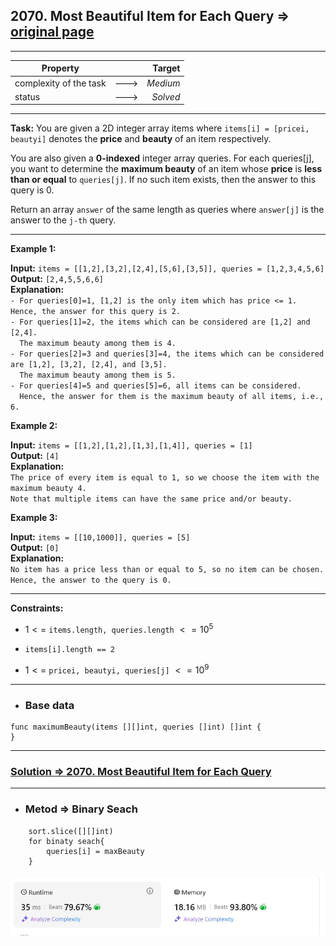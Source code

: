 ## 2070.  Most Beautiful Item for Each Query => [original page](https://leetcode.com/problems/rotate-list/description/ "https://leetcode.com/problems/rotate-list/description/")

---
| Property               |      |   Target |              
|------------------------|:----:|---------:|
| complexity of the task | ---> | _Medium_ |
| status                 | ---> | _Solved_ |

---
**Task:**
You are given a 2D integer array items where `items[i] = [pricei, beautyi]` denotes the **price** and **beauty** of an item respectively.

You are also given a **0-indexed** integer array queries. For each queries[j], you want to determine the **maximum beauty** of an item whose **price** is **less than or equal** to `queries[j]`. If no such item exists, then the answer to this query is 0.

Return an array `answer` of the same length as queries where `answer[j]` is the answer to the `j-th` query.

---
**Example 1:**

**Input:** `items = [[1,2],[3,2],[2,4],[5,6],[3,5]], queries = [1,2,3,4,5,6]`  
**Output:** `[2,4,5,5,6,6]`  
**Explanation:**  
`- For queries[0]=1, [1,2] is the only item which has price <= 1. Hence, the answer for this query is 2.`  
`- For queries[1]=2, the items which can be considered are [1,2] and [2,4].`  
`  The maximum beauty among them is 4.`  
`- For queries[2]=3 and queries[3]=4, the items which can be considered are [1,2], [3,2], [2,4], and [3,5].`   
`  The maximum beauty among them is 5.`  
`- For queries[4]=5 and queries[5]=6, all items can be considered.`  
`  Hence, the answer for them is the maximum beauty of all items, i.e., 6.`  

**Example 2:**

**Input:** `items = [[1,2],[1,2],[1,3],[1,4]], queries = [1]`  
**Output:** `[4]`  
**Explanation:**  
`The price of every item is equal to 1, so we choose the item with the maximum beauty 4.`  
`Note that multiple items can have the same price and/or beauty.`

**Example 3:**

**Input:** `items = [[10,1000]], queries = [5]`  
**Output:** `[0]`  
**Explanation:**  
`No item has a price less than or equal to 5, so no item can be chosen.`
`Hence, the answer to the query is 0.`

---
**Constraints:**

* $1 <=$ `items.length, queries.length` $<= 10^5$

* `items[i].length == 2`

* $1 <=$ `pricei, beautyi, queries[j]` $<= 10^9$

---
* ### Base data

```Golang
func maximumBeauty(items [][]int, queries []int) []int {
}
```

---
### [Solution => 2070. Most Beautiful Item for Each Query](https://github.com/Ekvo/Leetcode-problems/blob/main/Leetcode-Problems-List/2070-Most-Beautiful-Item-for-Each-Query/mostBeautifulItemForEachQuery.go "https://github.com/Ekvo/Leetcode-problems/blob/main/Leetcode-Problems-List/2070-Most-Beautiful-Item-for-Each-Query/mostBeautifulItemForEachQuery.go")

---
* ### Metod => Binary Seach
```Golang
    sort.slice([][]int)
    for binaty seach{
        queries[i] = maxBeauty
    }
```
![submit](https://github.com/Ekvo/Leetcode-problems/blob/main/Leetcode-Problems-Submit-Screenshots/2070_Most_Beautiful_Item_for_Each_Query.jpg) 

